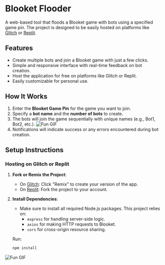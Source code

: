 # Blooket Flooder

A web-based tool that floods a Blooket game with bots using a specified game pin. The project is designed to be easily hosted on platforms like [Glitch](https://glitch.com/) or [Replit](https://replit.com/).

## Features
- Create multiple bots and join a Blooket game with just a few clicks.
- Simple and responsive interface with real-time feedback on bot creation.
- Host the application for free on platforms like Glitch or Replit.
- Easily customizable for personal use.

## How It Works
1. Enter the **Blooket Game Pin** for the game you want to join.
2. Specify a **bot name** and the **number of bots** to create.
3. The bots will join the game sequentially with unique names (e.g., Bot1, Bot2, etc.). ![Fun GIF](https://media4.giphy.com/media/v1.Y2lkPTc5MGI3NjExbnVndnAyNDdrejRrNHdubHBkdHJod3FjZGxpMGphOTZ1b3EyOTA5YyZlcD12MV9pbnRlcm5hbF9naWZfYnlfaWQmY3Q9cw/SpT07l7ntQi09sLD8H/giphy.webp)
4. Notifications will indicate success or any errors encountered during bot creation.

## Setup Instructions

### Hosting on Glitch or Replit
1. **Fork or Remix the Project**:
   - On [Glitch](https://glitch.com/edit/#!/blooketflooder): Click "Remix" to create your version of the app.
   - On [Replit](https://replit.com/@chill2030/BlooketFlooder?v=1): Fork the project to your account.

2. **Install Dependencies**:
   - Make sure to install all required Node.js packages. This project relies on:
     - `express` for handling server-side logic.
     - `axios` for making HTTP requests to Blooket.
     - `cors` for cross-origin resource sharing.

   Run:
   ```bash
   npm install
![Fun GIF](https://media0.giphy.com/media/v1.Y2lkPTc5MGI3NjExcjhmMWxkYzJkdDM5eXR4OXdkOWpkbnRtajhrcW91bHJ6dW5sdmRxYyZlcD12MV9pbnRlcm5hbF9naWZfYnlfaWQmY3Q9cw/gii0Lant3XF3V9ony6/giphy.webp)
